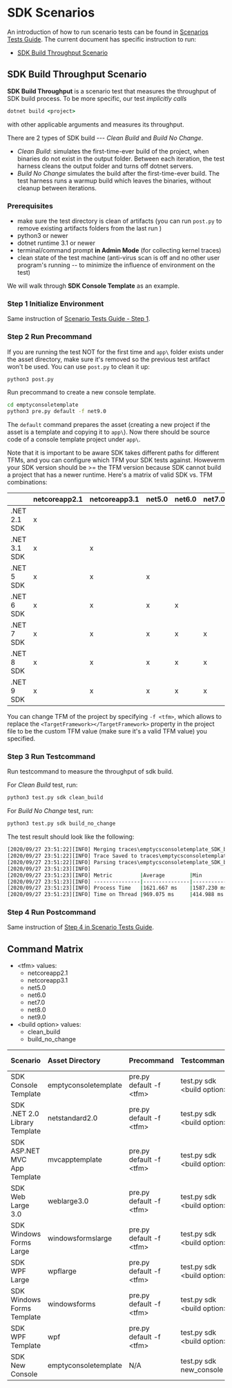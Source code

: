 # SDK Scenarios

An introduction of how to run scenario tests can be found in [Scenarios Tests Guide](./scenarios-workflow.md). The current document has specific instruction to run:

- [SDK Build Throughput Scenario](#sdk-build-throughput-scenario)

## SDK Build Throughput Scenario

**SDK Build Throughput** is a scenario test that measures the throughput of SDK build process. To be more specific, our test *implicitly calls*

```cmd
dotnet build <project>
```

with other applicable arguments and measures its throughput.

There are 2 types of SDK build --- *Clean Build* and *Build No Change*.

- *Clean Build*: simulates the first-time-ever build of the project, when binaries do not exist in the output folder. Between each iteration, the test harness cleans the output folder and turns off dotnet servers.
- *Build No Change* simulates the build after the first-time-ever build. The test harness runs a warmup build which leaves the binaries, without cleanup between iterations.

### Prerequisites

- make sure the test directory is clean of artifacts (you can run `post.py` to remove existing artifacts folders from the last run )
- python3 or newer
- dotnet runtime 3.1 or newer
- terminal/command prompt **in Admin Mode** (for collecting kernel traces)
- clean state of the test machine (anti-virus scan is off and no other user program's running -- to minimize the influence of environment on the test)

We will walk through **SDK Console Template** as an example.

### Step 1 Initialize Environment

Same instruction of [Scenario Tests Guide - Step 1](./scenarios-workflow.md#step-1-initialize-environment).

### Step 2 Run Precommand

If you are running the test NOT for the first time and `app\` folder exists under the asset directory, make sure it's removed so the previous test artifact won't be used. You can use `post.py` to clean it up:

```cmd
python3 post.py
```

Run precommand to create a new console template.

```cmd
cd emptyconsoletemplate
python3 pre.py default -f net9.0
```

The `default` command prepares the asset (creating a new project if the asset is a template and copying it to `app\`). Now there should be source code of a console template project under `app\`.

Note that it is important to be aware SDK takes different paths for different TFMs, and you can configure which TFM your SDK tests against. Howeverm your SDK version should be >= the TFM version because SDK cannot build a project that has a newer runtime. Here's a matrix of valid SDK vs. TFM combinations:

|              | netcoreapp2.1 | netcoreapp3.1 | net5.0 | net6.0 | net7.0 | net8.0 | net9.0 |
|--------------|---------------|---------------|--------|--------|--------|--------|--------|
| .NET 2.1 SDK | x             |               |        |        |        |        |        |
| .NET 3.1 SDK | x             | x             |        |        |        |        |        |
| .NET 5 SDK   | x             | x             | x      |        |        |        |        |
| .NET 6 SDK   | x             | x             | x      | x      |        |        |        |
| .NET 7 SDK   | x             | x             | x      | x      | x      |        |        |
| .NET 8 SDK   | x             | x             | x      | x      | x      | x      |        |
| .NET 9 SDK   | x             | x             | x      | x      | x      | x      | x      |

You can change TFM of the project by specifying `-f <tfm>`, which allows to replace the `<TargetFramework></TargetFramework>` property in the project file to be the custom TFM value (make sure it's a valid TFM value) you specified.

### Step 3 Run Testcommand

Run testcommand to measure the throughput of sdk build.

For *Clean Build* test, run:

```cmd
python3 test.py sdk clean_build
```

For *Build No Change* test, run:

```cmd
python3 test.py sdk build_no_change
```

The test result should look like the following:

```cmd
[2020/09/27 23:51:22][INFO] Merging traces\emptycsconsoletemplate_SDK_build_no_change_startup.perflabkernel.etl...
[2020/09/27 23:51:22][INFO] Trace Saved to traces\emptycsconsoletemplate_SDK_build_no_change_startup.etl
[2020/09/27 23:51:22][INFO] Parsing traces\emptycsconsoletemplate_SDK_build_no_change_startup.etl
[2020/09/27 23:51:23][INFO]
[2020/09/27 23:51:23][INFO] Metric         |Average        |Min            |Max
[2020/09/27 23:51:23][INFO] ---------------|---------------|---------------|---------------
[2020/09/27 23:51:23][INFO] Process Time   |1621.667 ms    |1587.230 ms    |1706.269 ms
[2020/09/27 23:51:23][INFO] Time on Thread |969.075 ms     |414.988 ms     |1347.836 ms
```

### Step 4 Run Postcommand

Same instruction of [Step 4 in Scenario Tests Guide](scenarios-workflow.md#step-4-run-postcommand).

## Command Matrix

- \<tfm> values:
  - netcoreapp2.1
  - netcoreapp3.1
  - net5.0
  - net6.0
  - net7.0
  - net8.0
  - net9.0
- \<build option> values:
  - clean_build
  - build_no_change

| Scenario                      | Asset Directory      | Precommand               | Testcommand                 | Postcommand | Supported Framework                       | Supported Platform |
|:------------------------------|:---------------------|:-------------------------|:----------------------------|:------------|:------------------------------------------|:-------------------|
| SDK Console Template          | emptyconsoletemplate | pre.py default -f \<tfm> | test.py sdk \<build option> | post.py     | netcoreapp2.1;netcoreapp3.1;net5.0;net6.0;net7.0;net8.0;net9.0 | Windows;Linux      |
| SDK .NET 2.0 Library Template | netstandard2.0       | pre.py default -f \<tfm> | test.py sdk \<build option> | post.py     | netcoreapp2.1;netcoreapp3.1;net5.0;net6.0;net7.0;net8.0;net9.0 | Windows;Linux      |
| SDK ASP.NET MVC App Template  | mvcapptemplate       | pre.py default -f \<tfm> | test.py sdk \<build option> | post.py     | netcoreapp3.1;net5.0;net6.0;net7.0;net8.0;net9.0               | Windows;Linux      |
| SDK Web Large 3.0             | weblarge3.0          | pre.py default -f \<tfm> | test.py sdk \<build option> | post.py     | netcoreapp3.1                             | Windows;Linux      |
| SDK Windows Forms Large       | windowsformslarge    | pre.py default -f \<tfm> | test.py sdk \<build option> | post.py     | netcoreapp3.1                             | Windows            |
| SDK WPF Large                 | wpflarge             | pre.py default -f \<tfm> | test.py sdk \<build option> | post.py     | netcoreapp3.1                             | Windows            |
| SDK Windows Forms Template    | windowsforms         | pre.py default -f \<tfm> | test.py sdk \<build option> | post.py     | netcoreapp3.1                             | Windows            |
| SDK WPF Template              | wpf                  | pre.py default -f \<tfm> | test.py sdk \<build option> | post.py     | netcoreapp3.1                             | Windows            |
| SDK New Console               | emptyconsoletemplate | N/A                      | test.py sdk new_console     | post.py     | netcoreapp2.1;netcoreapp3.1;net5.0;net6.0;net7.0;net8.0;net9.0 | Windows;Linux      |
